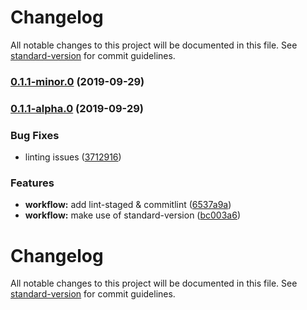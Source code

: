 # Changelog

All notable changes to this project will be documented in this file. See [standard-version](https://github.com/conventional-changelog/standard-version) for commit guidelines.

### [0.1.1-minor.0](https://github.com/feryardiant/wordpress-boilerplate/compare/v0.1.1-alpha.0...v0.1.1-minor.0) (2019-09-29)

### [0.1.1-alpha.0](https://github.com/feryardiant/wordpress-boilerplate/compare/v0.1.0...v0.1.1-alpha.0) (2019-09-29)


### Bug Fixes

* linting issues ([3712916](https://github.com/feryardiant/wordpress-boilerplate/commit/3712916))


### Features

* **workflow:** add lint-staged & commitlint ([6537a9a](https://github.com/feryardiant/wordpress-boilerplate/commit/6537a9a))
* **workflow:** make use of standard-version ([bc003a6](https://github.com/feryardiant/wordpress-boilerplate/commit/bc003a6))

# Changelog

All notable changes to this project will be documented in this file. See [standard-version](https://github.com/conventional-changelog/standard-version) for commit guidelines.
